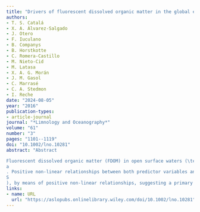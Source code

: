 ```yaml
---
title: "Drivers of fluorescent dissolved organic matter in the global epipelagic ocean"
authors:
- T. S. Catalá
- X. A. Álvarez‐Salgado
- J. Otero
- F. Iuculano
- B. Companys
- B. Horstkotte
- C. Romera‐Castillo
- M. Nieto‐Cid
- M. Latasa
- X. A. G. Morán
- J. M. Gasol
- C. Marrasé
- C. A. Stedmon
- I. Reche
date: "2024-08-05"
year: "2016"
publication-types:
- article-journal
journal: "*Limnology and Oceanography*"
volume: "61"
number: "3"
pages: "1101--1119"
doi: "10.1002/lno.10281"
abstract: "Abstract

Fluorescent dissolved organic matter (FDOM) in open surface waters (\textless 200 m) of the Atlantic, Pacific, and Indian oceans was analysed by excitation‐emission matrix (EEM) spectroscopy and parallel factor analysis (PARAFAC). A four‐component PARAFAC model was fit to the EEMs, which included two humic‐ (C1 and C2) and two amino acid‐like (C3 and C4) components previously identified in ocean waters. Generalized‐additive models (GAMs) were used to explore the environmental factors that drive the global distribution of these PARAFAC components. The explained variance for the humic‐like components was substantially larger (\textgreater 70%) than for the amino acid‐like components (\textless 35%). The environmental variables exhibiting the largest effect on the global distribution of C1 and C2 were apparent oxygen utilisation followed by chlorophyll
a
. Positive non‐linear relationships between both predictor variables and the two humic‐like PARAFAC components suggest that their distribution are biologically controlled. Compared with the dark ocean (\textgreater 200 m), the relationships of C1 and C2 with AOU indicate a higher C1/AOU and C2/AOU ratios of the humic‐like substances in the dark ocean than in the surface ocean where a net effect of photobleaching is also detected. C3 (tryptophan‐like) and C4 (tyrosine‐like) variability was mostly dictated by salinity (
S
), by means of positive non‐linear relationships, suggesting a primary physical control of their distributions at the global surface ocean scale that could be related to the changing evaporation‐precipitation regime. Remarkably, bacterial biomass (BB) only contributed to explain a minor part of the variability of C1 and C4."
links:
- name: URL
  url: "https://aslopubs.onlinelibrary.wiley.com/doi/10.1002/lno.10281"
---
```

